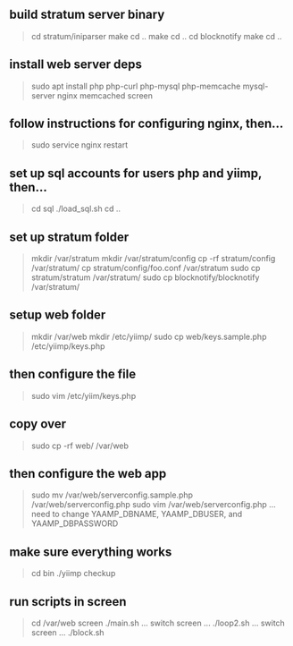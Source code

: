 build stratum server binary
---
> cd stratum/iniparser
> make
> cd ..
> make
> cd ..
> cd blocknotify
> make
> cd ..

install web server deps
---
> sudo apt install php php-curl php-mysql php-memcache mysql-server nginx memcached screen

follow instructions for configuring nginx, then...
---
> sudo service nginx restart

set up sql accounts for users php and yiimp, then...
---
> cd sql
> ./load_sql.sh
> cd ..

set up stratum folder
---
> mkdir /var/stratum
> mkdir /var/stratum/config
> cp -rf stratum/config /var/stratum/
> cp stratum/config/foo.conf /var/stratum
> sudo cp stratum/stratum /var/stratum/
> sudo cp blocknotify/blocknotify /var/stratum/

setup web folder
---
> mkdir /var/web
> mkdir /etc/yiimp/
> sudo cp web/keys.sample.php /etc/yiimp/keys.php

then configure the file
---
> sudo vim /etc/yiim/keys.php

copy over
---
> sudo cp -rf web/ /var/web

then configure the web app
---
> sudo mv /var/web/serverconfig.sample.php /var/web/serverconfig.php
> sudo vim /var/web/serverconfig.php
> ... need to change YAAMP_DBNAME, YAAMP_DBUSER, and YAAMP_DBPASSWORD

make sure everything works
---
> cd bin
> ./yiimp checkup

run scripts in screen
---
> cd /var/web
> screen
> ./main.sh
> ... switch screen ...
> ./loop2.sh
> ... switch screen ...
> ./block.sh

